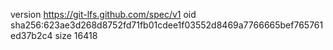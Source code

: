 version https://git-lfs.github.com/spec/v1
oid sha256:623ae3d268d8752fd71fb01cdee1f03552d8469a7766665bef765761ed37b2c4
size 16418
